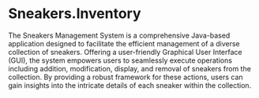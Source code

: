 # Sneakers.Inventory

The Sneakers Management System is a comprehensive Java-based application designed to facilitate the efficient management of a diverse collection of sneakers. Offering a user-friendly Graphical User Interface (GUI), the system empowers users to seamlessly execute operations including addition, modification, display, and removal of sneakers from the collection. By providing a robust framework for these actions, users can gain insights into the intricate details of each sneaker within the collection.
